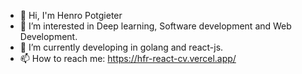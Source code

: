 - 👋 Hi, I'm Henro Potgieter
- 👀 I’m interested in Deep learning, Software development and Web Development.
- 🌱 I’m currently developing in golang and react-js.
- 📫 How to reach me: https://hfr-react-cv.vercel.app/

<!---
henro47/henro47 is a ✨ special ✨ repository because its `README.md` (this file) appears on your GitHub profile.
You can click the Preview link to take a look at your changes.
--->
